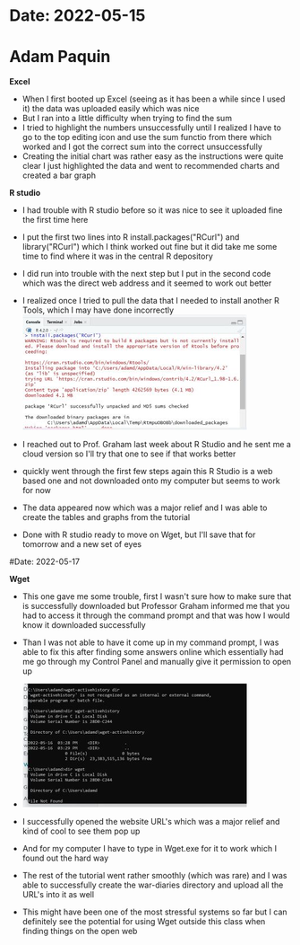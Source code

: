 # Date: 2022-05-15
# Adam Paquin
**Excel**

+ When I first booted up Excel (seeing as it has been a while since I used it) the data was uploaded easily which was nice
+ But I ran into a little difficulty when trying to find the sum
+ I tried to highlight the numbers unsuccessfully until I realized I have to go to the top editing icon and use the sum functio from there which worked and I got the correct sum into the correct unsuccessfully
+ Creating the initial chart was rather easy as the instructions were quite clear I just highlighted the data and went to recommended charts and created a bar graph

**R studio**

+ I had trouble with R studio before so it was nice to see it uploaded fine the first time here
+ I put the first two lines into R install.packages("RCurl") and library("RCurl") which I think worked out fine but it did take me some time to find where it was in the central R depository
+ I did run into trouble with the next step but I put in the second code which was the direct web address and it seemed to work out better
+ I realized once I tried to pull the data that I needed to install another R Tools, which I may have done incorrectly ![Error message](https://github.com/Adam33dp/-hist3814-materials/blob/main/part-2.md/R%20studio%20Mini%20one.jpg)

+ I reached out to Prof. Graham last week about R Studio and he sent me a cloud version so I'll try that one to see if that works better
+ quickly went through the first few steps again this R Studio is a web based one and not downloaded onto my computer but seems to work for now
+ The data appeared now which was a major relief and I was able to create the tables and graphs from the tutorial

+ Done with R studio ready to move on Wget, but I'll save that for tomorrow and a new set of eyes

#Date: 2022-05-17

**Wget**
* This one gave me some trouble, first I wasn't sure how to make sure that is successfully downloaded but Professor Graham informed me that you had to access it through the command prompt and that was how I would know it downloaded successfully

* Than I was not able to have it come up in my command prompt, I was able to fix this after finding some answers online which essentially had me go through my Control Panel and manually give it permission to open up
* ![Error message](https://github.com/Adam33dp/-hist3814-materials/blob/main/part-2.md/wget%20problems%20mini%20version.jpg)
* I successfully opened the website URL's which was a major relief and kind of cool to see them pop up
* And for my computer I have to type in Wget.exe for it to work which I found out the hard way
* The rest of the tutorial went rather smoothly (which was rare) and I was able to successfully create the war-diaries directory and upload all the URL's into it as well
* This might have been one of the most stressful systems so far but I can definitely see the potential for using Wget outside this class when finding things on the open web
